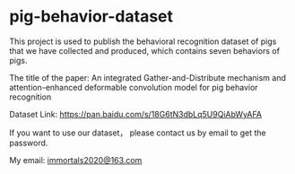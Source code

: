 # pig-behavior-dataset

This project is used to publish the behavioral recognition dataset of pigs that we have collected and produced, which contains seven behaviors of pigs.

The title of the paper: An integrated Gather-and-Distribute mechanism and attention-enhanced deformable convolution model for pig behavior recognition

Dataset Link: https://pan.baidu.com/s/18G6tN3dbLq5U9QiAbWyAFA

If you want to use our dataset， please contact us by email to get the password.

My email: immortals2020@163.com
